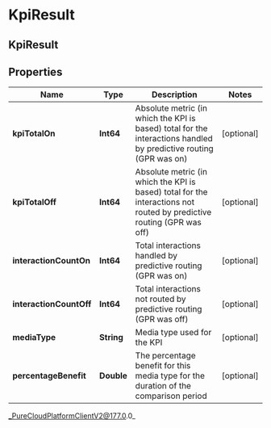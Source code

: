 # KpiResult

## KpiResult

## Properties

|Name | Type | Description | Notes|
|------------ | ------------- | ------------- | -------------|
| **kpiTotalOn** | **Int64** | Absolute metric (in which the KPI is based) total for the interactions handled by predictive routing (GPR was on) | [optional] |
| **kpiTotalOff** | **Int64** | Absolute metric (in which the KPI is based) total for the interactions not routed by predictive routing (GPR was off) | [optional] |
| **interactionCountOn** | **Int64** | Total interactions handled by predictive routing (GPR was on) | [optional] |
| **interactionCountOff** | **Int64** | Total interactions not routed by predictive routing (GPR was off) | [optional] |
| **mediaType** | **String** | Media type used for the KPI | [optional] |
| **percentageBenefit** | **Double** | The percentage benefit for this media type for the duration of the comparison period | [optional] |



_PureCloudPlatformClientV2@177.0.0_
